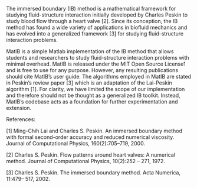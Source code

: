 The immersed boundary (IB) method is a mathematical framework for studying fluid-structure interaction initially developed by Charles Peskin to study blood flow through a heart valve [2]. Since its conception, the IB method has found a wide variety of applications in biofluid mechanics and has evolved into a generalized framework [3] for studying fluid-structure interaction problems.

MatIB is a simple Matlab implementation of the IB method that allows students and researchers to study fluid-structure interaction problems with minimal overhead. MatIB is released under the MIT Open Source License1 and is free to use for any purpose. However, any resulting publications should cite MatIB’s user guide. The algorithms employed in MatIB are stated in Peskin’s review paper [3] which is an adaptation of the Lai-Peskin algorithm [1]. For clarity, we have limited the scope of our implementation and therefore should not be thought as a generalized IB toolkit. Instead, MatIB’s codebase acts as a foundation for further experimentation and extension.

References:


[1] Ming-Chih Lai and Charles S. Peskin. An immersed boundary method with formal second-order accuracy and reduced numerical viscosity. Journal of Computational Physics, 160(2):705–719, 2000.

[2] Charles S. Peskin. Flow patterns around heart valves: A numerical method. Journal of Computational Physics, 10(2):252 – 271, 1972.

[3] Charles S. Peskin. The immersed boundary method. Acta Numerica, 11:479– 517, 2002.